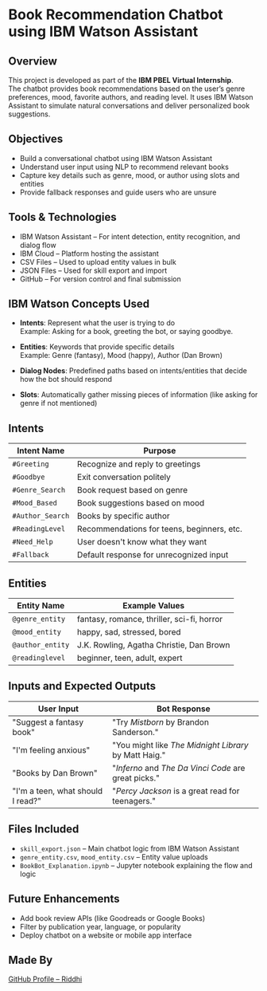 
# Book Recommendation Chatbot using IBM Watson Assistant

## Overview

This project is developed as part of the **IBM PBEL Virtual Internship**.  
The chatbot provides book recommendations based on the user’s genre preferences, mood, favorite authors, and reading level. It uses IBM Watson Assistant to simulate natural conversations and deliver personalized book suggestions.

## Objectives

- Build a conversational chatbot using IBM Watson Assistant
- Understand user input using NLP to recommend relevant books
- Capture key details such as genre, mood, or author using slots and entities
- Provide fallback responses and guide users who are unsure

## Tools & Technologies

- IBM Watson Assistant – For intent detection, entity recognition, and dialog flow
- IBM Cloud – Platform hosting the assistant
- CSV Files – Used to upload entity values in bulk
- JSON Files – Used for skill export and import
- GitHub – For version control and final submission

## IBM Watson Concepts Used

- **Intents**: Represent what the user is trying to do  
  Example: Asking for a book, greeting the bot, or saying goodbye.

- **Entities**: Keywords that provide specific details  
  Example: Genre (fantasy), Mood (happy), Author (Dan Brown)

- **Dialog Nodes**: Predefined paths based on intents/entities that decide how the bot should respond

- **Slots**: Automatically gather missing pieces of information (like asking for genre if not mentioned)

## Intents

| Intent Name        | Purpose                                      |
|--------------------|----------------------------------------------|
| `#Greeting`        | Recognize and reply to greetings             |
| `#Goodbye`         | Exit conversation politely                   |
| `#Genre_Search`    | Book request based on genre                  |
| `#Mood_Based`      | Book suggestions based on mood               |
| `#Author_Search`   | Books by specific author                     |
| `#ReadingLevel`    | Recommendations for teens, beginners, etc.   |
| `#Need_Help`       | User doesn't know what they want             |
| `#Fallback`        | Default response for unrecognized input      |

## Entities

| Entity Name        | Example Values                                  |
|--------------------|-------------------------------------------------|
| `@genre_entity`    | fantasy, romance, thriller, sci-fi, horror      |
| `@mood_entity`     | happy, sad, stressed, bored                     |
| `@author_entity`   | J.K. Rowling, Agatha Christie, Dan Brown        |
| `@readinglevel`    | beginner, teen, adult, expert                   |

## Inputs and Expected Outputs

| User Input                                 | Bot Response                                                |
|--------------------------------------------|-------------------------------------------------------------|
| "Suggest a fantasy book"                   | "Try *Mistborn* by Brandon Sanderson."                      |
| "I'm feeling anxious"                      | "You might like *The Midnight Library* by Matt Haig."       |
| "Books by Dan Brown"                       | "*Inferno* and *The Da Vinci Code* are great picks."        |
| "I'm a teen, what should I read?"          | "*Percy Jackson* is a great read for teenagers."            |

## Files Included

- `skill_export.json` – Main chatbot logic from IBM Watson Assistant
- `genre_entity.csv`, `mood_entity.csv` – Entity value uploads
- `BookBot_Explanation.ipynb` – Jupyter notebook explaining the flow and logic

## Future Enhancements

- Add book review APIs (like Goodreads or Google Books)
- Filter by publication year, language, or popularity
- Deploy chatbot on a website or mobile app interface

## Made By

[GitHub Profile – Riddhi](https://github.com/riddhi1909)
